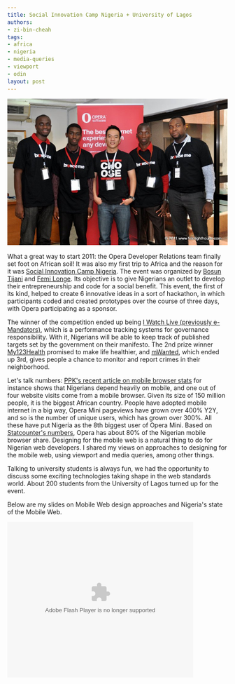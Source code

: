 ```yaml
---
title: Social Innovation Camp Nigeria + University of Lagos
authors:
- zi-bin-cheah
tags:
- africa
- nigeria
- media-queries
- viewport
- odin
layout: post
---
```

<p>
<img src="/blog/social-innovation-camp-nigeria-opera/socialinnovationcamp.jpg" />
</p>
<p>
What a great way to start 2011: the Opera Developer Relations team finally set foot on African soil! It was also my first trip to Africa and the reason for it was <a href="http://sicampnigeria.org/">Social Innovation Camp Nigeria</a>. The event was organized by <a href="http://twitter.com/tunbosunt">Bosun Tijani</a> and <a href="http://twitter.com/longesson">Femi Longe</a>. Its objective is to give Nigerians an outlet to develop their entrepreneurship and code for a social benefit. This event, the first of its kind, helped to create 6 innovative ideas in a sort of hackathon, in which participants coded and created prototypes over the course of three days, with Opera participating as a sponsor.
</p>
<p>
The winner of the competition ended up being <a href="http://sicampnigeria.org/emandators/">I Watch Live (previously e-Mandators)</a>, which is a performance tracking systems for governance responsibility. With it, Nigerians will be able to keep track of published targets set by the government on their manifesto. The 2nd prize winner <a href="http://sicampnigeria.org/123his/">My123Health</a> promised to make life healthier, and <a href="http://sicampnigeria.org/mwanted/">mWanted</a>, which ended up 3rd, gives people a chance to monitor and report crimes in their neighborhood.
</p>
<p>
Let&#39;s talk numbers: <a href="http://www.quirksmode.org/blog/archives/2011/01/mobile_browser_1.html">PPK&#39;s recent article on mobile browser stats</a> for instance shows that Nigerians depend heavily on mobile, and one out of four website visits come from a mobile browser. Given its size of 150 million people, it is the biggest African country. People have adopted mobile internet in a big way, Opera Mini pageviews have grown over 400% Y2Y, and so is the number of unique users, which has grown over 300%. All these have put Nigeria as the 8th biggest user of Opera Mini. Based on <a href="http://gs.statcounter.com/#mobile_browser-NG-monthly-201012-201101">Statcounter&#39;s numbers</a>, Opera has about 80% of the Nigerian mobile browser share. Designing for the mobile web is a natural thing to do for Nigerian web developers. I shared my views on approaches to designing for the mobile web, using viewport and media queries, among other things.
</p>
<p>
Talking to university students is always fun, we had the opportunity to discuss some exciting technologies taking shape in the web standards world. About 200 students from the University of Lagos turned up for the event.
</p>
<p>
Below are my slides on Mobile Web design approaches and Nigeria&#39;s state of the Mobile Web.
</p>
<div style="width:425px" id="__ss_6627756"><object id="__sse6627756" width="425" height="355"><param name="movie" value="http://static.slidesharecdn.com/swf/ssplayer2.swf?doc=mobiledesignnigeria-110119090234-phpapp02&amp;stripped_title=designing-for-the-mobile-web-mobile-in-nigeria&amp;userName=zibin" /><param name="allowFullScreen" value="true" /><param name="allowScriptAccess" value="never" /><embed name="__sse6627756" src="http://static.slidesharecdn.com/swf/ssplayer2.swf?doc=mobiledesignnigeria-110119090234-phpapp02&amp;stripped_title=designing-for-the-mobile-web-mobile-in-nigeria&amp;userName=zibin" type="application/x-shockwave-flash" allowfullscreen="true" width="425" height="355" allowscriptaccess="never" /></object><div style="padding:5px 0 12px"></div></div>
